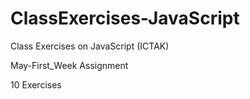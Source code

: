 # ClassExercises-JavaScript
Class Exercises on JavaScript (ICTAK)

May-First_Week Assignment

10 Exercises 

